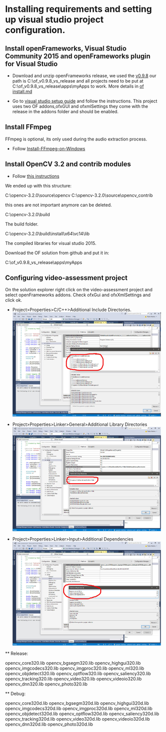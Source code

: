 ﻿# Installing requirements and setting up visual studio project configuration.

## Install openFrameworks, Visual Studio Community 2015 and openFrameworks plugin for Visual Studio

* Download and unzip openFrameworks release, we used the [v0.9.8](http://www.openframeworks.cc/versions/v0.9.8/of_v0.9.8_vs_release.zip)
our path is C:\of_v0.9.8_vs_release and all projects need to be put at C:\of_v0.9.8_vs_release\apps\myApps to work.
More details in [of install.md](of_INSTALL.md)

* Go to [visual studio setup guide](http://openframeworks.cc/setup/vs/) and follow the instructions.
This project uses two OF addons,ofxGUI and ofxmlSettings they come with the release in the addons folder and should be enabled.

## Install FFmpeg

FFmpeg is optional, its only used during the audio extraction process. 

* Follow [Install-FFmpeg-on-Windows](https://www.wikihow.com/Install-FFmpeg-on-Windows)

## Install OpenCV 3.2 and contrib modules

* Follow [this instructions](https://www.learnopencv.com/install-opencv3-on-windows/)

We ended up with this structure:

C:\opencv-3.2.0\source\opencv
C:\opencv-3.2.0\source\opencv_contrib

this ones are not important anymore can be deleted.

C:\opencv-3.2.0\build

The build folder.

C:\opencv-3.2.0\build\install\x64\vc14\lib

The compiled libraries for visual studio 2015.

Download the OF solution from github and put it in:

C:\of_v0.9.8_vs_release\apps\myApps

## Configuring video-assessment project

On the solution explorer right click on the video-assessment project and select openFrameworks addons. Check ofxGui and ofxXmlSettings and click ok.

* Project>Properties>C/C++>Additional Include Directories.
![figure 1](/images/vs1.jpg)

* Project>Properties>Linker>General>Additional Library Directories
![figure 2](/images/vs2.jpg)

* Project>Properties>Linker>Input>Additional Dependencies
![figure 3](/images/vs3.jpg)

** Release:

opencv_core320.lib
opencv_bgsegm320.lib
opencv_highgui320.lib
opencv_imgcodecs320.lib
opencv_imgproc320.lib
opencv_ml320.lib
opencv_objdetect320.lib
opencv_optflow320.lib
opencv_saliency320.lib
opencv_tracking320.lib
opencv_video320.lib
opencv_videoio320.lib
opencv_dnn320.lib
opencv_photo320.lib

** Debug:

opencv_core320d.lib
opencv_bgsegm320d.lib
opencv_highgui320d.lib
opencv_imgcodecs320d.lib
opencv_imgproc320d.lib
opencv_ml320d.lib
opencv_objdetect320d.lib
opencv_optflow320d.lib
opencv_saliency320d.lib
opencv_tracking320d.lib
opencv_video320d.lib
opencv_videoio320d.lib
opencv_dnn320d.lib
opencv_photo320d.lib